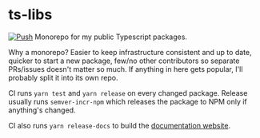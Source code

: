 # ts-libs
[![Push](https://github.com/erosson/ts-libs/actions/workflows/push.yml/badge.svg)](https://github.com/erosson/ts-libs/actions/workflows/push.yml)
Monorepo for my public Typescript packages.

Why a monorepo? Easier to keep infrastructure consistent and up to date, quicker to start a new package, few/no other contributors so separate PRs/issues doesn't matter so much. If anything in here gets popular, I'll probably split it into its own repo.

CI runs `yarn test` and `yarn release` on every changed package. Release usually runs `semver-incr-npm` which releases the package to NPM only if anything's changed.

CI also runs `yarn release-docs` to build the [documentation website](https://erosson.github.io/ts-libs/).
